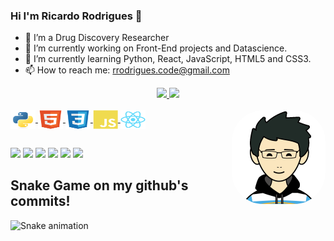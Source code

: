 ### Hi I'm Ricardo Rodrigues 👋

<!--
**rrodrigues345/rrodrigues345** is a ✨ _special_ ✨ repository because its `README.md` (this file) appears on your GitHub profile.

- 🔭 I’m currently working on Front-End projects
- | Drug Discovery Researcher🧬 | Scientist | Linux user |
- 🌱 I’m currently learning Python, React, JavaScript, HTML5 and CSS3.
- 👯 I’m looking to collaborate on ...
- 🤔 I’m looking for help with ...
- 💬 Ask me about ...
- 📫 How to reach me: rrodrigues.edu@gmail.com
- 😄 Pronouns: ...
- ⚡ Fun fact: ...

avatar: https://picrew.me/image_maker/1435637

-->

- 🧬 I’m a Drug Discovery Researcher
- 🔭 I’m currently working on Front-End projects and Datascience.
- 🌱 I’m currently learning Python, React, JavaScript, HTML5 and CSS3.
- 📫 How to reach me: rrodrigues.code@gmail.com

<div align="center">
  <a href="https://github.com/rrodrigues345">
  <img height="180em" src="https://github-readme-stats.vercel.app/api?username=rrodrigues345&show_icons=true&theme=dark&include_all_commits=true&count_private=true"/>
  <img height="180em" src="https://github-readme-stats.vercel.app/api/top-langs/?username=rrodrigues345&layout=compact&langs_count=7&theme=dark"/>
</div>

<div style="display: inline_block"><br>
  <img align="center" alt="Python" height="30" width="40" src="https://raw.githubusercontent.com/devicons/devicon/master/icons/python/python-original.svg">
  <img align="center" alt="HTML" height="30" width="40" src="https://raw.githubusercontent.com/devicons/devicon/master/icons/html5/html5-original.svg">
  <img align="center" alt="CSS" height="30" width="40" src="https://raw.githubusercontent.com/devicons/devicon/master/icons/css3/css3-original.svg">
  <img align="center" alt="Js" height="30" width="40" src="https://raw.githubusercontent.com/devicons/devicon/master/icons/javascript/javascript-plain.svg">
  <!-- <img align="center" alt="Ts" height="30" width="40" src="https://raw.githubusercontent.com/devicons/devicon/master/icons/typescript/typescript-plain.svg"> -->
  <img align="center" alt="React" height="30" width="40" src="https://raw.githubusercontent.com/devicons/devicon/master/icons/react/react-original.svg">
  <!-- <img align="center" alt="Csharp" height="30" width="40" src="https://raw.githubusercontent.com/devicons/devicon/master/icons/csharp/csharp-original.svg"> -->
  <img align="right" alt="My-Avatar" height="150" style="border-radius:50px;" src="https://github.com/rrodrigues345/rrodrigues345/raw/main/avatar-01.gif?width=676&height=676">
</div>
  
  ##
 
 <div>
   <a href="https://www.youtube.com/channel/UCncgz7MAE8eWgp72VaKdbIw" target="_blank"><img src="https://img.shields.io/badge/YouTube-FF0000?style=for-the-badge&logo=youtube&logoColor=white" target="_blank"></a>
  <a href="https://instagram.com/rrodrigues.dev" target="_blank"><img src="https://img.shields.io/badge/-Instagram-%23E4405F?style=for-the-badge&logo=instagram&logoColor=white" target="_blank"></a>
 	<a href="https://www.twitch.tv/rrodrigues345" target="_blank"><img src="https://img.shields.io/badge/Twitch-9146FF?style=for-the-badge&logo=twitch&logoColor=white" target="_blank"></a>
 <a href="discordapp.com/users/816452626559926272" target="_blank"><img src="https://img.shields.io/badge/Discord-7289DA?style=for-the-badge&logo=discord&logoColor=white" target="_blank"></a> 
  <a href = "mailto:rrodrigues.code@gmail.com"><img src="https://img.shields.io/badge/-Gmail-%23333?style=for-the-badge&logo=gmail&logoColor=white" target="_blank"></a>
  <a href="https://www.linkedin.com/in/rrodrigues345" target="_blank"><img src="https://img.shields.io/badge/-LinkedIn-%230077B5?style=for-the-badge&logo=linkedin&logoColor=white" target="_blank"></a> 
 
## Snake Game on my github's commits!
  ![Snake animation](https://github.com/rrodrigues345/rrodrigues345/blob/output/github-contribution-grid-snake.svg)  
</div>
  
 
